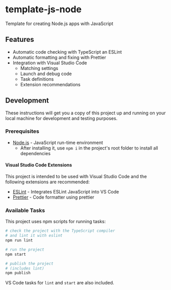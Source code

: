 # template-js-node

Template for creating Node.js apps with JavaScript

## Features

- Automatic code checking with TypeScript an ESLint
- Automatic formatting and fixing with Prettier
- Integration with Visual Studio Code
  - Matching settings
  - Launch and debug code
  - Task definitions
  - Extension recommendations

## Development

These instructions will get you a copy of this project up and running on your local machine for development and testing purposes.

### Prerequisites

- [Node.js](https://nodejs.org) - JavaScript run-time environment
  - After installing it, use `npm i` in the project's root folder to install all dependencies

#### Visual Studio Code Extensions

This project is intended to be used with Visual Studio Code and the following extensions are recommended:

- [ESLint](https://marketplace.visualstudio.com/items?itemName=dbaeumer.vscode-eslint) - Integrates ESLint JavaScript into VS Code
- [Prettier](https://marketplace.visualstudio.com/items?itemName=esbenp.prettier-vscode) - Code formatter using prettier

### Available Tasks

This project uses npm scripts for running tasks:

```bash
# check the project with the TypeScript compiler
# and lint it with eslint
npm run lint

# run the project
npm start

# publish the project
# (includes lint)
npm publish
```

VS Code tasks for `lint` and `start` are also included.
